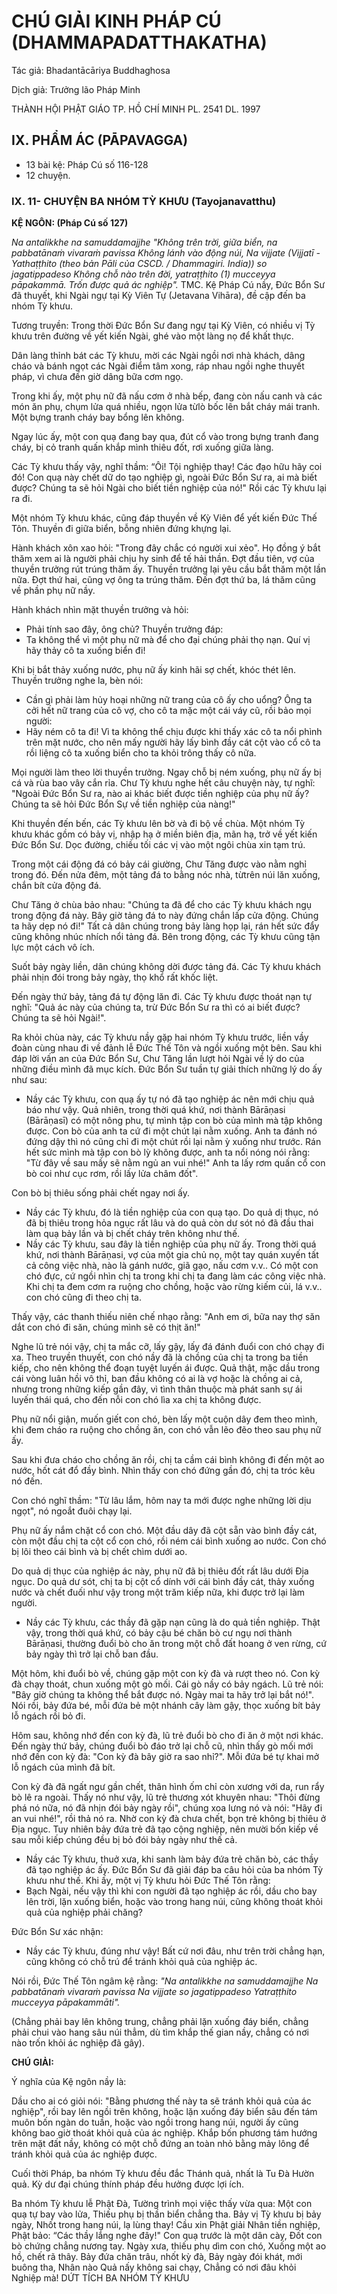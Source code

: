 # CHÚ GIẢI KINH PHÁP CÚ (DHAMMAPADATTHAKATHA)

Tác giả: Bhadantācāriya Buddhaghosa

Dịch giả: Trưởng lão Pháp Minh

THÀNH HỘI PHẬT GIÁO TP. HỒ CHÍ MINH
PL. 2541 DL. 1997

## IX. PHẨM ÁC (PĀPAVAGGA)

- 13 bài kệ: Pháp Cú số 116-128
- 12 chuyện.

### IX. 11- CHUYỆN BA NHÓM TỲ KHƯU (Tayojanavatthu)

**KỆ NGÔN: (Pháp Cú số 127)**

_Na antalikkhe na samuddamajjhe "Không trên trời, giữa biển, na pabbatānaṁ vivaraṁ pavissa
Không lánh vào động núi,
Na vijjate (Vijjatī - Yathaṭṭhito (theo bản Pāli của CSCD. / Dhammagiri. India)) so jagatippadeso
Không chỗ nào trên đời, yatraṭṭhito (1) mucceyya pāpakammā.
Trốn được quả ác nghiệp"._
TMC.
Kệ Pháp Cú nầy, Đức Bổn Sư đã thuyết, khi Ngài ngự tại Kỳ Viên Tự (Jetavana Vihāra), đề cập đến ba nhóm Tỳ khưu.

Tương truyền: Trong thời Đức Bổn Sư đang ngự tại Kỳ Viên, có nhiều vị Tỳ khưu trên đường về yết kiến Ngài, ghé vào một làng nọ để khất thực.

Dân làng thỉnh bát các Tỳ khưu, mời các Ngài ngồi nơi nhà khách, dâng cháo và bánh ngọt các
Ngài điểm tâm xong, ráp nhau ngồi nghe thuyết pháp, vì chưa đến giờ dâng bữa cơm ngọ.

Trong khi ấy, một phụ nữ đã nấu cơm ở nhà bếp, đang còn nấu canh và các món ăn phụ, chụm lửa quá nhiều, ngọn lửa từlò bốc lên bắt cháy mái tranh. Một bựng tranh cháy bay bổng lên không.

Ngay lúc ấy, một con quạ đang bay qua, đút cổ vào trong bựng tranh đang cháy, bị cỏ tranh quấn khắp mình thiêu đốt, rơi xuống giữa làng.

Các Tỳ khưu thấy vậy, nghĩ thầm: “Ôi! Tội nghiệp thay! Các đạo hữu hãy coi đó! Con quạ này chết dữ do tạo nghiệp gì, ngoài Đức Bổn Sư ra, ai mà biết được? Chúng ta sẽ hỏi Ngài cho biết tiền nghiệp của nó!" Rồi các Tỳ khưu lại ra đi.

Một nhóm Tỳ khưu khác, cũng đáp thuyền về Kỳ Viên để yết kiến Đức Thế Tôn. Thuyền đi giữa biển, bỗng nhiên đứng khựng lại.

Hành khách xôn xao hỏi: "Trong đây chắc có người xui xẻo". Họ đồng ý bắt thăm xem ai là người phải chịu hy sinh để tế hải thần. Đợt đầu tiên, vợ của thuyền trưởng rút trúng thăm ấy. Thuyền trưởng lại yêu cầu bắt thăm một lần nữa. Đợt thứ hai, cũng vợ ông ta trúng thăm. Đến đợt thứ ba, lá thăm cũng về phần phụ nữ nầy.

Hành khách nhìn mặt thuyền trưởng và hỏi:

- Phải tính sao đây, ông chủ?
  Thuyền trưởng đáp:
- Ta không thể vì một phụ nữ mà để cho đại chúng phải thọ nạn. Quí vị hãy thảy cô ta xuống biển đi!

Khi bị bắt thảy xuống nước, phụ nữ ấy kinh hãi sợ chết, khóc thét lên. Thuyền trưởng nghe la, bèn nói:

- Cần gì phải làm hủy hoại những nữ trang của cô ấy cho uổng? Ông ta cởi hết nữ trang của cô vợ, cho cô ta mặc một cái váy cũ, rồi bảo mọi người:
- Hãy ném cô ta đi! Vì ta không thể chịu được khi thấy xác cô ta nổi phình trên mặt nước, cho nên mấy người hãy lấy bình đầy cát cột vào cổ cô ta rồi liệng cô ta xuống biển cho ta khỏi trông thấy cô nữa.

Mọi người làm theo lời thuyền trưởng.
Ngay chỗ bị ném xuống, phụ nữ ấy bị cá và rùa bao vây cắn rỉa.
Chư Tỳ khưu nghe hết câu chuyện này, tự nghĩ: "Ngoài Đức Bổn Sư ra, nào ai khác biết được tiền nghiệp của phụ nữ ấy? Chúng ta sẽ hỏi Đức Bổn Sự về tiền nghiệp của nàng!"

Khi thuyền đến bến, các Tỳ khưu lên bờ và đi bộ về chùa.
Một nhóm Tỳ khưu khác gồm có bảy vị, nhập hạ ở miền biên địa, mãn hạ, trở về yết kiến Đức
Bổn Sư. Dọc đường, chiều tối các vị vào một ngôi chùa xin tạm trú.

Trong một cái động đá có bảy cái giường, Chư Tăng được vào nằm nghỉ trong đó. Đến nửa đêm, một tảng đá to bằng nóc nhà, từtrên núi lăn xuống, chắn bít cửa động đá.

Chư Tăng ở chùa bảo nhau: "Chúng ta đã để cho các Tỳ khưu khách ngụ trong động đá này.
Bây giờ tảng đá to này đứng chắn lấp cửa động. Chúng ta hãy dẹp nó đi!" Tất cả dân chúng trong bảy làng họp lại, rán hết sức đẩy cũng không nhúc nhích nổi tảng đá. Bên trong động, các Tỳ khưu cũng tận lực một cách vô ích.

Suốt bảy ngày liền, dân chúng không dời được tảng đá. Các Tỳ khưu khách phải nhịn đói trong bảy ngày, thọ khổ rất khốc liệt.

Đến ngày thứ bảy, tảng đá tự động lăn đi.
Các Tỳ khưu được thoát nạn tự nghĩ: "Quả ác này của chúng ta, trừ Đức Bổn Sư ra thì có ai biết được? Chúng ta sẽ hỏi Ngài!".

Ra khỏi chùa này, các Tỳ khưu nầy gặp hai nhóm Tỳ khưu trước, liền vầy đoàn cùng nhau đi về đảnh lễ Đức Thế Tôn và ngồi xuống một bên. Sau khi đáp lời vấn an của Đức Bổn Sư, Chư Tăng lần lượt hỏi Ngài về lý do của những điều mình đã mục kích. Đức Bổn Sư tuần tự giải thích những lý do ấy như sau:

- Nầy các Tỳ khưu, con quạ ấy tự nó đã tạo nghiệp ác nên mới chịu quả báo như vậy. Quả nhiên, trong thời quá khứ, nơi thành Bārāṇasi (Bārāṇasī) có một nông phu, tự mình tập con bò của mình mà tập không được. Con bò của anh ta cứ đi một chút lại nằm xuống. Anh ta đánh nó đứng dậy thì nó cũng chỉ đi một chút rồi lại nằm ỳ xuống như trước. Rán hết sức mình mà tập con bò lỳ không được, anh ta nổi nóng nói rằng: "Từ đây về sau mầy sẽ nằm ngủ an vui nhé!" Anh ta lấy rơm quấn cổ con bò coi như cục rơm, rồi lấy lửa châm đốt".

Con bò bị thiêu sống phải chết ngay nơi ấy.

- Nầy các Tỳ khưu, đó là tiền nghiệp của con quạ tạo. Do quả dị thục, nó đã bị thiêu trong hỏa ngục rất lâu và do quả còn dư sót nó đã đầu thai làm quạ bảy lần và bị chết cháy trên không như thế.
- Nầy các Tỳ khưu, sau đây là tiền nghiệp của phụ nữ ấy. Trong thời quá khứ, nơi thành
  Bārāṇasi, vợ của một gia chủ nọ, một tay quán xuyến tất cả công việc nhà, nào là gánh nước, giã gạo, nấu cơm v.v.. Có một con chó đực, cứ ngồi nhìn chị ta trong khi chị ta đang làm các công việc nhà.
  Khi chị ta đem cơm ra ruộng cho chồng, hoặc vào rừng kiếm củi, lá v.v.. con chó cũng đi theo chị ta.

Thấy vậy, các thanh thiếu niên chế nhạo rằng: "Anh em ơi, bữa nay thợ săn dắt con chó đi săn, chúng mình sẽ có thịt ăn!"

Nghe lũ trẻ nói vậy, chị ta mắc cỡ, lấy gậy, lấy đá đánh đuổi con chó chạy đi xa. Theo truyền thuyết, con chó nầy đã là chồng của chị ta trong ba tiền kiếp, cho nên không thể đoạn tuyệt luyến ái được. Quả thật, mặc dầu trong cái vòng luân hồi vô thỉ, ban đầu không có ai là vợ hoặc là chồng ai cả, nhưng trong những kiếp gần đây, vì tình thân thuộc mà phát sanh sự ái luyến thái quá, cho đến nỗi con chó lìa xa chị ta không được.

Phụ nữ nổi giận, muốn giết con chó, bèn lấy một cuộn dây đem theo mình, khi đem cháo ra ruộng cho chồng ăn, con chó vẫn lẽo đẽo theo sau phụ nữ ấy.

Sau khi đưa cháo cho chồng ăn rồi, chị ta cầm cái bình không đi đến một ao nước, hốt cát đổ đầy bình. Nhìn thấy con chó đứng gần đó, chị ta tróc kêu nó đến.

Con chó nghĩ thầm: "Từ lâu lắm, hôm nay ta mới được nghe những lời dịu ngọt", nó ngoắt đuôi chạy lại.

Phụ nữ ấy nắm chặt cổ con chó. Một đầu dây đã cột sẵn vào bình đầy cát, còn một đầu chị ta cột cổ con chó, rồi ném cái bình xuống ao nước. Con chó bị lôi theo cái bình và bị chết chìm dưới ao.

Do quả dị thục của nghiệp ác này, phụ nữ đã bị thiêu đốt rất lâu dưới Địa ngục. Do quả dư sót, chị ta bị cột cổ dính với cái bình đầy cát, thảy xuống nước và chết đuối như vậy trong một trăm kiếp nữa, khi được trở lại làm người.

- Nầy các Tỳ khưu, các thầy đã gặp nạn cũng là do quả tiền nghiệp. Thật vậy, trong thời quá khứ, có bảy cậu bé chăn bò cư ngụ nơi thành Bārāṇasi, thường đuổi bò cho ăn trong một chỗ đất hoang ở ven rừng, cứ bảy ngày thì trở lại chỗ ban đầu.

Một hôm, khi đuổi bò về, chúng gặp một con kỳ đà và rượt theo nó. Con kỳ đà chạy thoát, chun xuống một gò mối. Cái gò nầy có bảy ngách. Lũ trẻ nói: "Bây giờ chúng ta không thể bắt được nó.
Ngày mai ta hãy trở lại bắt nó!". Nói rồi, bảy đứa bé, mỗi đứa bẻ một nhánh cây làm gậy, thọc xuống bít bảy lỗ ngách rồi bỏ đi.

Hôm sau, không nhớ đến con kỳ đà, lũ trẻ đuổi bò cho đi ăn ở một nơi khác. Đến ngày thứ bảy, chúng đuổi bò đáo trở lại chỗ cũ, nhìn thấy gò mối mới nhớ đến con kỳ đà: "Con kỳ đà bây giờ ra sao nhỉ?". Mỗi đứa bé tự khai mở lỗ ngách của mình đã bít.

Con kỳ đà đã ngất ngư gần chết, thân hình ốm chỉ còn xương với da, run rẩy bò lê ra ngoài.
Thấy nó như vậy, lũ trẻ thương xót khuyên nhau: "Thôi đừng phá nó nữa, nó đã nhịn đói bảy ngày rồi", chúng xoa lưng nó và nói: "Hãy đi an vui nhé!", rồi thả nó ra. Nhờ con kỳ đà chưa chết, bọn trẻ không bị thiêu ở Địa ngục. Tuy nhiên bảy đứa trẻ đã tạo cộng nghiệp, nên mười bốn kiếp về sau mỗi kiếp chúng đều bị bỏ đói bảy ngày như thế cả.

- Nầy các Tỳ khưu, thuở xưa, khi sanh làm bảy đứa trẻ chăn bò, các thầy đã tạo nghiệp ác ấy. Đức Bổn Sư đã giải đáp ba câu hỏi của ba nhóm Tỳ khưu như thế.
  Khi ấy, một vị Tỳ khưu hỏi Đức Thế Tôn rằng:
- Bạch Ngài, nếu vậy thì khi con người đã tạo nghiệp ác rồi, dầu cho bay lên trời, lặn xuống biển, hoặc vào trong hang núi, cũng không thoát khỏi quả của nghiệp phải chăng?

Đức Bổn Sư xác nhận:

- Nầy các Tỳ khưu, đúng như vậy! Bất cứ nơi đâu, như trên trời chẳng hạn, cũng không có chỗ trú để tránh khỏi quả của nghiệp ác.

Nói rồi, Đức Thế Tôn ngâm kệ rằng: _"Na antalikkhe na samuddamajjhe
Na pabbatānaṁ vivaraṁ pavissa
Na vijjate so jagatippadeso
Yatraṭṭhito mucceyya pāpakammāti"._

(Chẳng phải bay lên không trung, chẳng phải lặn xuống đáy biển, chẳng phải chui vào hang sâu núi thẳm, dù tìm khắp thế gian nầy, chẳng có nơi nào trốn khỏi ác nghiệp đã gây).

**CHÚ GIẢI:**

Ý nghĩa của Kệ ngôn nầy là:

Dầu cho ai có giỏi nói: "Bằng phương thế này ta sẽ tránh khỏi quả của ác nghiệp", rồi bay lên ngồi trên không, hoặc lặn xuống đáy biển sâu đến tám muôn bốn ngàn do tuần, hoặc vào ngồi trong hang núi, người ấy cũng không bao giờ thoát khỏi quả của ác nghiệp. Khắp bốn phương tám hướng trên mặt đất nầy, không có một chỗ đứng an toàn nhỏ bằng mảy lông để tránh khỏi quả của ác nghiệp được.

Cuối thời Pháp, ba nhóm Tỳ khưu đều đắc Thánh quả, nhất là Tu Đà Hườn quả. Kỳ dư đại chúng thính pháp đều hưởng được lợi ích.

Ba nhóm Tỳ khưu lễ Phật Đà,
Tường trình mọi việc thấy vừa qua:
Một con quạ tự bay vào lửa,
Thiếu phụ bị thần biển chẳng tha.
Bảy vị Tỳ khưu bị bảy ngày,
Nhốt trong hang núi, lạ lùng thay!
Cầu xin Phật giải Nhân tiền nghiệp,
Phật bảo: “Các thầy lắng nghe đây!"
Con quạ trước là một dân cày, Đốt con bò chứng chẳng nương tay.
Ngày xưa, thiếu phụ dìm con chó,
Xuống một ao hồ, chết rã thây.
Bảy đứa chăn trâu, nhốt kỳ đà,
Bảy ngày đói khát, mới buông tha,
Nhân nào Quả nấy không sai chạy,
Chẳng có nơi đâu khỏi Nghiệp mà!
DỨT TÍCH BA NHÓM TỲ KHƯU
